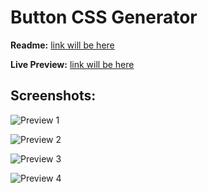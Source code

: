 # Button CSS Generator 

**Readme:** [link will be here](https://github.com/geekgirljoy/JavaScript/tree/master/Projects/ButtonCSSGenerator)

**Live Preview:** [link will be here](https://github.com/geekgirljoy/JavaScript/tree/master/Projects/ButtonCSSGenerator)

##  Screenshots:

![Preview 1](https://raw.githubusercontent.com/geekgirljoy/JavaScript/master/Projects/ButtonCSSGenerator/Preview_1.png "Preview 1")

![Preview 2](https://raw.githubusercontent.com/geekgirljoy/JavaScript/master/Projects/ButtonCSSGenerator/Preview_2.png "Preview 2")

![Preview 3](https://raw.githubusercontent.com/geekgirljoy/JavaScript/master/Projects/ButtonCSSGenerator/Preview_3.png "Preview 3")

![Preview 4](https://raw.githubusercontent.com/geekgirljoy/JavaScript/master/Projects/ButtonCSSGenerator/Preview_4.png "Preview 4")

